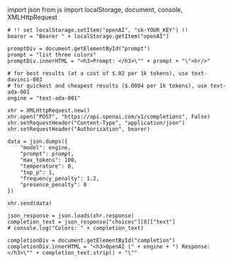 <link rel="stylesheet" href="https://pyscript.net/latest/pyscript.css" />
<script defer src="https://pyscript.net/latest/pyscript.js"></script>
<div id="prompt"></div>
<div id="completion"></div>
<py-script>
    import json
    from js import localStorage, document, console, XMLHttpRequest

    # !! set localStorage.setItem("openAI", "sk-YOUR_KEY") !!
    bearer = "Bearer " + localStorage.getItem("openAI")

    promptDiv = document.getElementById("prompt")
    prompt = "list three colors"
    promptDiv.innerHTML = "<h3>Prompt: </h3>\"" + prompt + "\"<hr/>"

    # for best results (at a cost of $.02 per 1k tokens), use text-davinci-003
    # for quickest and cheapest results ($.0004 per 1k tokens), use text-ada-001
    engine = "text-ada-001"

    xhr = XMLHttpRequest.new()
    xhr.open("POST", "https://api.openai.com/v1/completions", False)
    xhr.setRequestHeader("Content-Type", "application/json")
    xhr.setRequestHeader("Authorization", bearer)

    data = json.dumps({
        "model": engine,
        "prompt": prompt,
        "max_tokens": 100,
        "temperature": 0,
        "top_p": 1,
        "frequency_penalty": 1.2,
        "presence_penalty": 0
    })

    xhr.send(data)

    json_response = json.loads(xhr.response)
    completion_text = json_response["choices"][0]["text"]
    # console.log("Colors: " + completion_text)

    completionDiv = document.getElementById("completion")
    completionDiv.innerHTML = "<h3>OpenAI (" + engine + ") Response: </h3>\"" + completion_text.strip() + "\""
</py-script>
